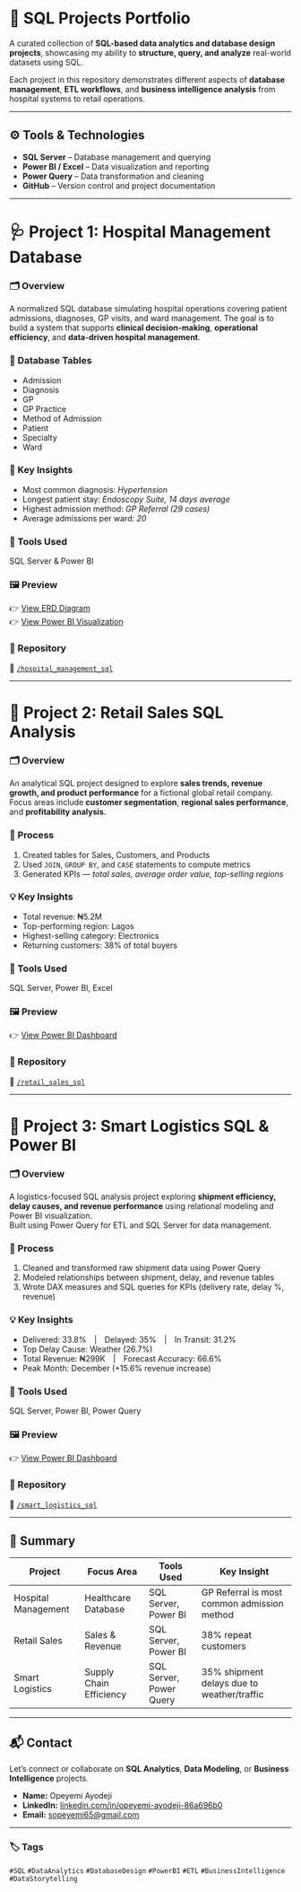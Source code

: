 # 🧠 SQL Projects Portfolio  

A curated collection of **SQL-based data analytics and database design projects**, showcasing my ability to **structure, query, and analyze** real-world datasets using SQL.  

Each project in this repository demonstrates different aspects of **database management**, **ETL workflows**, and **business intelligence analysis** from hospital systems to retail operations.  

---

## ⚙️ Tools & Technologies  
- **SQL Server** – Database management and querying  
- **Power BI / Excel** – Data visualization and reporting  
- **Power Query** – Data transformation and cleaning  
- **GitHub** – Version control and project documentation  

---

# 🩺 Project 1: Hospital Management Database  

### 🗂️ Overview  
A normalized SQL database simulating hospital operations covering patient admissions, diagnoses, GP visits, and ward management. The goal is to build a system that supports **clinical decision-making**, **operational efficiency**, and **data-driven hospital management**.  

### 🧱 Database Tables  
- Admission  
- Diagnosis  
- GP  
- GP Practice  
- Method of Admission  
- Patient  
- Specialty  
- Ward  

### 🧠 Key Insights  
- Most common diagnosis: *Hypertension*  
- Longest patient stay: *Endoscopy Suite, 14 days average*  
- Highest admission method: *GP Referral (29 cases)*  
- Average admissions per ward: *20*  

### 🧰 Tools Used  
SQL Server & Power BI  

### 🖼️ Preview  
👉 [View ERD Diagram](#)  
👉 [View Power BI Visualization](#)  

### 📂 Repository  
📁 [`/hospital_management_sql`](./hospital_management_sql)

---

# 🏬 Project 2: Retail Sales SQL Analysis  

### 🗂️ Overview  
An analytical SQL project designed to explore **sales trends, revenue growth, and product performance** for a fictional global retail company.  
Focus areas include **customer segmentation**, **regional sales performance**, and **profitability analysis**.  

### 🧮 Process  
1. Created tables for Sales, Customers, and Products  
2. Used `JOIN`, `GROUP BY`, and `CASE` statements to compute metrics  
3. Generated KPIs — *total sales, average order value, top-selling regions*  

### 💡 Key Insights  
- Total revenue: ₦5.2M  
- Top-performing region: Lagos  
- Highest-selling category: Electronics  
- Returning customers: 38% of total buyers  

### 🧰 Tools Used  
SQL Server, Power BI, Excel  

### 🖼️ Preview  
👉 [View Power BI Dashboard](#)  

### 📂 Repository  
📁 [`/retail_sales_sql`](./retail_sales_sql)

---

# 🚚 Project 3: Smart Logistics SQL & Power BI  

### 🗂️ Overview  
A logistics-focused SQL analysis project exploring **shipment efficiency, delay causes, and revenue performance** using relational modeling and Power BI visualization.  
Built using Power Query for ETL and SQL Server for data management.  

### 🔎 Process  
1. Cleaned and transformed raw shipment data using Power Query  
2. Modeled relationships between shipment, delay, and revenue tables  
3. Wrote DAX measures and SQL queries for KPIs (delivery rate, delay %, revenue)  

### 💡 Key Insights  
- Delivered: 33.8% | Delayed: 35% | In Transit: 31.2%  
- Top Delay Cause: Weather (26.7%)  
- Total Revenue: ₦299K | Forecast Accuracy: 66.6%  
- Peak Month: December (+15.6% revenue increase)  

### 🧰 Tools Used  
SQL Server, Power BI, Power Query  

### 🖼️ Preview  
👉 [View Power BI Dashboard](https://app.powerbi.com/view?r=eyJrIjoiMzM0OWEyNDctYWJjYy00NWZjLTg0MmMtMTA2OWRhZmIxYjZjIiwidCI6ImRkYjk1YzMwLWU3OWUtNDdiNy05YTVmLWE0MmNkZDljOTk5ZCJ9)  

### 📂 Repository  
📁 [`/smart_logistics_sql`](./smart_logistics_sql)

---

## 🧾 Summary  

| Project | Focus Area | Tools Used | Key Insight |
|----------|-------------|-------------|--------------|
| Hospital Management | Healthcare Database | SQL Server, Power BI | GP Referral is most common admission method |
| Retail Sales | Sales & Revenue | SQL Server, Power BI | 38% repeat customers |
| Smart Logistics | Supply Chain Efficiency | SQL Server, Power Query | 35% shipment delays due to weather/traffic |

---

## 📬 Contact  

Let’s connect or collaborate on **SQL Analytics**, **Data Modeling**, or **Business Intelligence** projects.  

- **Name:** Opeyemi Ayodeji  
- **LinkedIn:** [linkedin.com/in/opeyemi-ayodeji-86a696b0](https://www.linkedin.com/in/opeyemi-ayodeji-86a696b0/)  
- **Email:** sopeyemi65@gmail.com  

---

### 🏷️ Tags  
`#SQL` `#DataAnalytics` `#DatabaseDesign` `#PowerBI` `#ETL` `#BusinessIntelligence` `#DataStorytelling`
